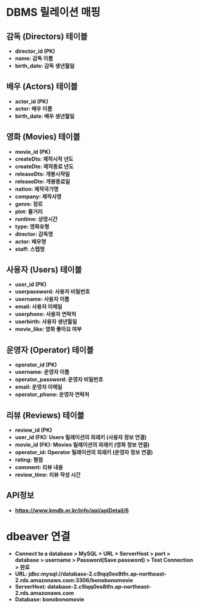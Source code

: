 # DBMS 릴레이션 매핑

## 감독 (Directors) 테이블

- **director_id (PK)**
- **name: 감독 이름**
- **birth_date: 감독 생년월일**

## 배우 (Actors) 테이블

- **actor_id (PK)**
- **actor: 배우 이름**
- **birth_date: 배우 생년월일**

## 영화 (Movies) 테이블

- **movie_id (PK)**
- **createDts: 제작시작 년도**
- **createDte: 제작종료 년도**
- **releaseDts: 개봉시작일**
- **releaseDte: 개봉종료일**
- **nation: 제작국가명**
- **company: 제작사명**
- **genre: 장르**
- **plot: 줄거리**
- **runtime: 상영시간**
- **type: 영화유형**
- **director: 감독명**
- **actor: 배우명**
- **staff: 스탭명**

## 사용자 (Users) 테이블

- **user_id (PK)**
- **userpassword: 사용자 비밀번호**
- **username: 사용자 이름**
- **email: 사용자 이메일**
- **userphone: 사용자 연락처**
- **userbirth: 사용자 생년월일**
- **movie_like: 영화 좋아요 여부**

## 운영자 (Operator) 테이블

- **operator_id (PK)**
- **username: 운영자 이름**
- **operator_password: 운영자 비밀번호**
- **email: 운영자 이메일**
- **operator_phone: 운영자 연락처**

## 리뷰 (Reviews) 테이블

- **review_id (PK)**
- **user_id (FK): Users 릴레이션의 외래키 (사용자 정보 연결)**
- **movie_id (FK): Movies 릴레이션의 외래키 (영화 정보 연결)**
- **operator_id: Operator 릴레이션의 외래키 (운영자 정보 연결)**
- **rating: 평점**
- **comment: 리뷰 내용**
- **review_time: 리뷰 작성 시간**

## API정보

- **https://www.kmdb.or.kr/info/api/apiDetail/6**

# dbeaver 연결

- **Connect to a database > MySQL > URL > ServerHost > port >
  database > username > Password(Save password) > Test Connection > 완료**
- **URL: jdbc:mysql://database-2.c9iqq0es8tfn.ap-northeast-2.rds.amazonaws.com:3306/bonobonomovie**
- **ServerHost: database-2.c9iqq0es8tfn.ap-northeast-2.rds.amazonaws.com**
- **Database: bonobonomovie**

